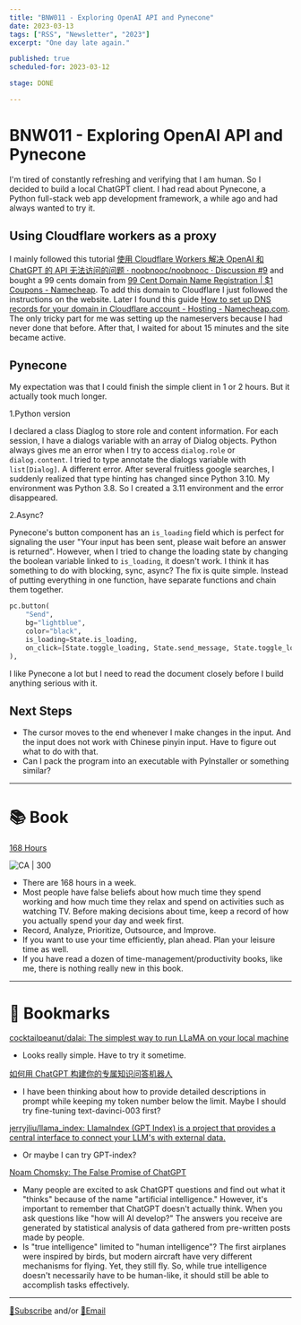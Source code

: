 ```yaml
---
title: "BNW011 - Exploring OpenAI API and Pynecone"
date: 2023-03-13
tags: ["RSS", "Newsletter", "2023"]
excerpt: "One day late again."

published: true
scheduled-for: 2023-03-12

stage: DONE

---
```


# BNW011 - Exploring OpenAI API and Pynecone

I'm tired of constantly refreshing and verifying that I am human. So I decided to build a local ChatGPT client. I had read about Pynecone, a Python full-stack web app development framework, a while ago and had always wanted to try it.


## Using Cloudflare workers as a proxy

I mainly followed this tutorial [使用 Cloudflare Workers 解决 OpenAI 和 ChatGPT 的 API 无法访问的问题 · noobnooc/noobnooc · Discussion #9](https://github.com/noobnooc/noobnooc/discussions/9) and bought a 99 cents domain from [99 Cent Domain Name Registration | $1 Coupons - Namecheap](https://www.namecheap.com/promos/99-cent-domain-names/). To add this domain to Cloudflare I just followed the instructions on the website. Later I found this guide [How to set up DNS records for your domain in Cloudflare account - Hosting - Namecheap.com](https://www.namecheap.com/support/knowledgebase/article.aspx/9607/2210/how-to-set-up-dns-records-for-your-domain-in-cloudflare-account/). The only tricky part for me was setting up the nameservers because I had never done that before. After that, I waited for about 15 minutes and the site became active.

## Pynecone

My expectation was that I could finish the simple client in 1 or 2 hours. But it actually took much longer.

1.Python version

I declared a class Diaglog to store role and content information. For each session, I have a dialogs variable with an array of Dialog objects. Python always gives me an error when I try to access `dialog.role` or `dialog.content`. I tried to type annotate the dialogs variable with `list[Dialog]`. A different error. After several fruitless google searches, I suddenly realized that type hinting has changed since Python 3.10. My environment was Python 3.8. So I created a 3.11 environment and the error disappeared.

2.Async?

Pynecone's button component has an `is_loading` field which is perfect for signaling the user "Your input has been sent, please wait before an answer is returned". However, when I tried to change the loading state by changing the boolean variable linked to `is_loading`, it doesn't work. I think it has something to do with blocking, sync, async? The fix is quite simple. Instead of putting everything in one function, have separate functions and chain them together.

```python
pc.button(
	"Send",
	bg="lightblue",
	color="black",
	is_loading=State.is_loading,
	on_click=[State.toggle_loading, State.send_message, State.toggle_loading, State.clear_input_text],
),
```

I like Pynecone a lot but I need to read the document closely before I build anything serious with it.

## Next Steps

- The cursor moves to the end whenever I make changes in the input. And the input does not work with Chinese pinyin input. Have to figure out what to do with that.
- Can I pack the program into an executable with PyInstaller or something similar?


---
# 📚 Book

[168 Hours](https://amzn.to/3lafa9y)

![CA | 300](https://m.media-amazon.com/images/W/IMAGERENDERING_521856-T2/images/I/51fqA1WvlrL.jpg)

- There are 168 hours in a week. 
- Most people have false beliefs about how much time they spend working and how much time they relax and spend on activities such as watching TV. Before making decisions about time, keep a record of how you actually spend your day and week first.
- Record, Analyze, Prioritize, Outsource, and Improve.
- If you want to use your time efficiently, plan ahead. Plan your leisure time as well.
- If you have read a dozen of time-management/productivity books, like me, there is nothing really new in this book.



---
# 🔖 Bookmarks

[cocktailpeanut/dalai: The simplest way to run LLaMA on your local machine](https://github.com/cocktailpeanut/dalai?source=oliwang_betternextweek)
- Looks really simple. Have to try it sometime.


[如何用 ChatGPT 构建你的专属知识问答机器人](https://blog.frankzhao.cn/build_gpt_bot_for_doc/?source=oliwang_betternextweek)
- I have been thinking about how to provide detailed descriptions in prompt while keeping my token number below the limit. Maybe I should try fine-tuning text-davinci-003 first?

[jerryjliu/llama_index: LlamaIndex (GPT Index) is a project that provides a central interface to connect your LLM's with external data.](https://github.com/jerryjliu/llama_index?source=oliwang_betternextweek)
- Or maybe I can try GPT-index?

[Noam Chomsky: The False Promise of ChatGPT](https://www.nytimes.com/2023/03/08/opinion/noam-chomsky-chatgpt-ai.html?source=oliwang_betternextweek)
- Many people are excited to ask ChatGPT questions and find out what it "thinks" because of the name "artificial intelligence." However, it's important to remember that ChatGPT doesn't actually think. When you ask questions like "how will AI develop?" The answers you receive are generated by statistical analysis of data gathered from pre-written posts made by people.
- Is "true intelligence" limited to "human intelligence"? The first airplanes were inspired by birds, but modern aircraft have very different mechanisms for flying. Yet, they still fly. So, while true intelligence doesn't necessarily have to be human-like, it should still be able to accomplish tasks effectively.




---

[💌Subscribe](https://tinyletter.com/oliwang) and/or [📧Email](mailto:betternextweek.bnw@gmail.com)


